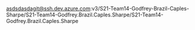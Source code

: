 
asdsdasdagit@ssh.dev.azure.com:v3/S21-Team14-Godfrey-Brazil-Caples-Sharpe/S21-Team14-Godfrey.Brazil.Caples.Sharpe/S21-Team14-Godfrey.Brazil.Caples.Sharpe
